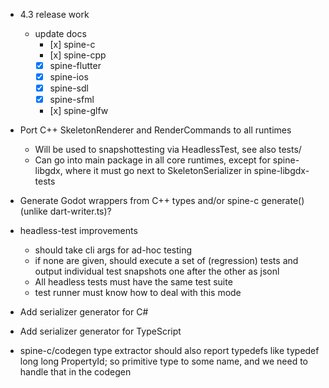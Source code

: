 - 4.3 release work
    - update docs
        - [x] spine-c
        - [x] spine-cpp
        - [x] spine-flutter
        - [x] spine-ios
        - [x] spine-sdl
        - [x] spine-sfml
        - [x] spine-glfw

- Port C++ SkeletonRenderer and RenderCommands to all runtimes
    - Will be used to snapshottesting via HeadlessTest, see also tests/
    - Can go into main package in all core runtimes, except for spine-libgdx, where it must go next to SkeletonSerializer in spine-libgdx-tests
- Generate Godot wrappers from C++ types and/or spine-c generate() (unlike dart-writer.ts)?
- headless-test improvements
    - should take cli args for ad-hoc testing
    - if none are given, should execute a set of (regression) tests and output individual test snapshots one after the other as jsonl
    - All headless tests must have the same test suite
    - test runner must know how to deal with this mode
- Add serializer generator for C#
- Add serializer generator for TypeScript
- spine-c/codegen type extractor should also report typedefs like typedef long long PropertyId; so primitive type to some name, and we need to handle that in the codegen